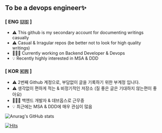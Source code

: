 ## To be a devops engineer✨
### [ ENG 🇺🇸 ]
- ⚠️ This github is my secondary account for documenting writings casually
- ⚠️ Casual & Irragular repos (be better not to look for high quality writings)
- 👩🏻‍💻 Currently working on Backend Developer & Devops
- 💡 Recently highly interested in MSA & DDD

### [ KOR 🇰🇷 ]
- ⚠️ 2번째 Github 계정으로, 부담없이 글을 기록하기 위한 부계정 입니다.  
- ⚠️ 생각없이 편하게 적는 & 비정기적인 저장소 (질 좋은 글은 기대하지 않는편이 좋아요)
- 👩🏻‍💻 백엔드 개발자 & 데브옵스로 근무중
- 💡 최근에는 MSA & DDD에 매우 관심이 많음

<!--
**Astrid-DM/Astrid-DM** is a ✨ _special_ ✨ repository because its `README.md` (this file) appears on your GitHub profile.

Here are some ideas to get you started:

- 🔭 I’m currently working on ...
- 🌱 I’m currently learning ...
- 👯 I’m looking to collaborate on ...
- 🤔 I’m looking for help with ...
- 💬 Ask me about ...
- 📫 How to reach me: ...
- 😄 Pronouns: ...
- ⚡ Fun fact: ...
-->

  
![Anurag's GitHub stats](https://github-readme-stats.vercel.app/api?username=Astrid-DM&show_icons=true&theme=radical)

[![Hits](https://hits.seeyoufarm.com/api/count/incr/badge.svg?url=https%3A%2F%2Fgithub.com%2FAstrid-DM%2Fhit-counter&count_bg=%2329D5CC&title_bg=%23373737&icon=&icon_color=%23D91D7F&title=Hits%E2%9D%97%EF%B8%8F&edge_flat=false)](https://hits.seeyoufarm.com)
